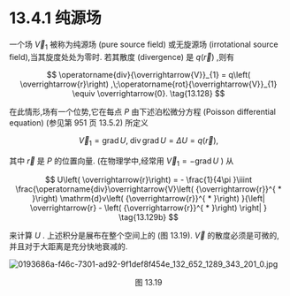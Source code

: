 # 13.4.1 纯源场

一个场 ${\overrightarrow{V}}_{1}$ 被称为纯源场 (pure source field) 或无旋源场 (irrotational source field),当其旋度处处为零时. 若其散度 (divergence) 是 $q\left( \overrightarrow{r}\right)$ ,则有

$$
\operatorname{div}{\overrightarrow{V}}_{1} = q\left( \overrightarrow{r}\right) ,\;\operatorname{rot}{\overrightarrow{V}}_{1} \equiv  \overrightarrow{0}. \tag{13.128}
$$

在此情形,场有一个位势,它在每点 $P$ 由下述泊松微分方程 (Poisson differential equation) (参见第 951 页 13.5.2) 所定义

$$
{\overrightarrow{V}}_{1} = \operatorname{grad}U,\;\operatorname{div}\operatorname{grad}U = {\Delta U} = q\left( \overrightarrow{r}\right) , \tag{13.129a}
$$

其中 $\overrightarrow{r}$ 是 $P$ 的位置向量. (在物理学中,经常用 ${\overrightarrow{V}}_{1} =  - \operatorname{grad}U$ ) 从

$$
U\left( \overrightarrow{r}\right)  =  - \frac{1}{4\pi }\iiint \frac{\operatorname{div}\overrightarrow{V}\left( {\overrightarrow{r}}^{ * }\right) \mathrm{d}v\left( {\overrightarrow{r}}^{ * }\right) }{\left| \overrightarrow{r} - \left( {\overrightarrow{r}}^{ * }\right) \right| } \tag{13.129b}
$$

来计算 $U$ . 上述积分是展布在整个空间上的 (图 13.19). $\overrightarrow{V}$ 的散度必须是可微的, 并且对于大距离是充分快地衰减的.

![0193686a-f46c-7301-ad92-9f1def8f454e_132_652_1289_343_201_0.jpg](/images/0193686a-f46c-7301-ad92-9f1def8f454e_132_652_1289_343_201_0.jpg)

<center>图 13.19</center>
